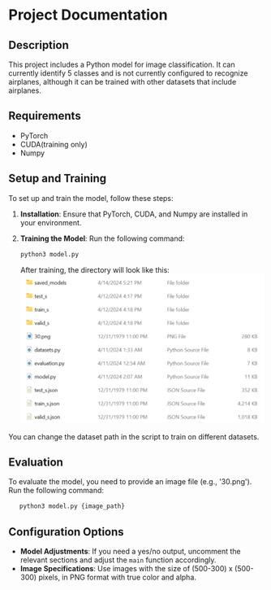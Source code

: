 # Project Documentation

## Description
This project includes a Python model for image classification. It can currently identify 5 classes and is not currently configured to recognize airplanes, although it can be trained with other datasets that include airplanes.

## Requirements
- PyTorch
- CUDA(training only)
- Numpy

## Setup and Training
To set up and train the model, follow these steps:

1. **Installation**:
   Ensure that PyTorch, CUDA, and Numpy are installed in your environment.

2. **Training the Model**:
   Run the following command:
   ```bash
   python3 model.py
   ```

   After training, the directory will look like this:
   ![alt text](https://github.com/AI-and-Blockchain/S24_The_World/blob/main/Image/sample.png)

You can change the dataset path in the script to train on different datasets.

## Evaluation
To evaluate the model, you need to provide an image file (e.g., '30.png').
Run the following command:
```bash
   python3 model.py {image_path}
```

## Configuration Options
- **Model Adjustments**: If you need a yes/no output, uncomment the relevant sections and adjust the `main` function accordingly.
- **Image Specifications**: Use images with the size of (500-300) x (500-300) pixels, in PNG format with true color and alpha.
